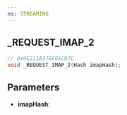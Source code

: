 ```yaml
---
ns: STREAMING
---
```

## _REQUEST_IMAP_2

```c
// 0x9E211A378F95C97C
void _REQUEST_IMAP_2(Hash imapHash);
```

## Parameters
* **imapHash**:

